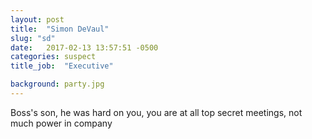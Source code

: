 ```yaml
---
layout: post
title:  "Simon DeVaul"
slug: "sd"
date:   2017-02-13 13:57:51 -0500
categories: suspect
title_job:  "Executive"

background: party.jpg
---
```

Boss's son, he was hard on you, you are at all top secret meetings, not much power in company
